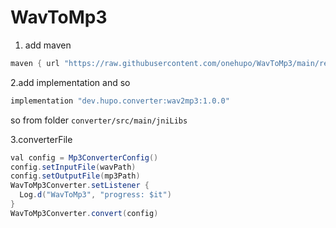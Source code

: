 # WavToMp3


1. add maven

```groovy
maven { url "https://raw.githubusercontent.com/onehupo/WavToMp3/main/repo/"}
```

2.add implementation and so
```groovy
implementation "dev.hupo.converter:wav2mp3:1.0.0"
```

so from folder 
`converter/src/main/jniLibs`

3.converterFile

```java
val config = Mp3ConverterConfig()
config.setInputFile(wavPath)
config.setOutputFile(mp3Path)
WavToMp3Converter.setListener {
  Log.d("WavToMp3", "progress: $it")
}
WavToMp3Converter.convert(config)
```
